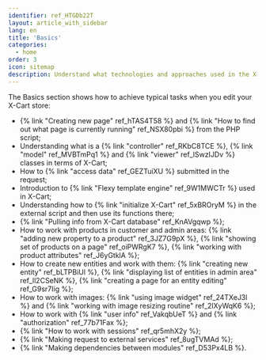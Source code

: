 ```yaml
---
identifier: ref_HTGDb22T
layout: article_with_sidebar
lang: en
title: 'Basics'
categories:
  - home
order: 3
icon: sitemap
description: Understand what technologies and approaches used in the X-Cart core and learn how to achieve typical tasks
---
```



The Basics section shows how to achieve typical tasks when you edit your X-Cart store:

*   {% link "Creating new page" ref_hTAS4T58 %} and {% link "How to find out what page is currently running" ref_NSX80pbi %} from the PHP script;
*   Understanding what is a {% link "controller" ref_RKbC8TCE %}, {% link "model" ref_MVBTmPq1 %} and {% link "viewer" ref_lSwzIJDv %} classes in terms of X-Cart;
*   How to {% link "access data" ref_GEZTuiXU %} submitted in the request;
*   Introduction to {% link "Flexy template engine" ref_9W1MWCTr %} used in X-Cart;
*   Understanding how to {% link "initialize X-Cart" ref_5xBROryM %} in the external script and then use its functions there;
*   {% link "Pulling info from X-Cart database" ref_KnAVgqwp %};
*   How to work with products in customer and admin areas: {% link "adding new property to a product" ref_3JZ7G9pX %}, {% link "showing set of products on a page" ref_oiPWRgK7 %}, {% link "working with product attributes" ref_J6yGtklA %};
*   How to create new entities and work with them: {% link "creating new entity" ref_bLTPBiUl %}, {% link "displaying list of entities in admin area" ref_ll2CSeNK %}, {% link "creating a page for an entity editing" ref_G9sr7Iig %};
*   How to work with images: {% link "using image widget" ref_24TXeJ3l %} and {% link "working with image resizing routine" ref_2lXyWqK6 %};
*   How to work with {% link "user info" ref_VakqbUeT %} and {% link "authorization" ref_77b71Fax %};
*   {% link "How to work with sessions" ref_qr5mhX2y %};
*   {% link "Making request to external services" ref_8ugTVMAd %};
*   {% link "Making dependencies between modules" ref_D53Px4LB %}.